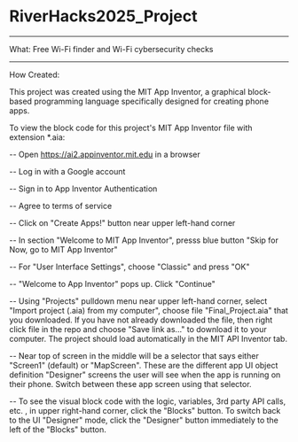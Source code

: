 # RiverHacks2025_Project
------------

What: Free Wi-Fi finder and Wi-Fi cybersecurity checks

------------

How Created:

This project was created using the MIT App Inventor, a graphical block-based programming language specifically designed for creating phone apps.

To view the block code for this project's MIT App Inventor file with extension *.aia:

-- Open https://ai2.appinventor.mit.edu in a browser

-- Log in with a Google account

-- Sign in to App Inventor Authentication

-- Agree to terms of service

-- Click on "Create Apps!" button near upper left-hand corner

-- In section "Welcome to MIT App Inventor", presss blue button "Skip for Now, go to MIT App Inventor"

-- For "User Interface Settings", choose "Classic" and press "OK"

-- "Welcome to App Inventor" pops up.  Click "Continue"

-- Using "Projects" pulldown menu near upper left-hand corner, select "Import project (.aia) from my computer", choose file "Final_Project.aia" that you downloaded. If you have not already downloaded the file, then right click file in the repo and choose "Save link as..." to download it to your computer. The project should load automatically in the MIT API Inventor tab.

-- Near top of screen in the middle will be a selector that says either "Screen1" (default) or "MapScreen".  These are the different app UI object definition "Designer" screens the user will see when the app is running on their phone.  Switch between these app screen using that selector.

-- To see the visual block code with the logic, variables, 3rd party API calls, etc. , in upper right-hand corner, click the "Blocks" button.  To switch back to the UI "Designer" mode, click the "Designer" button immediately to the left of the "Blocks" button.




